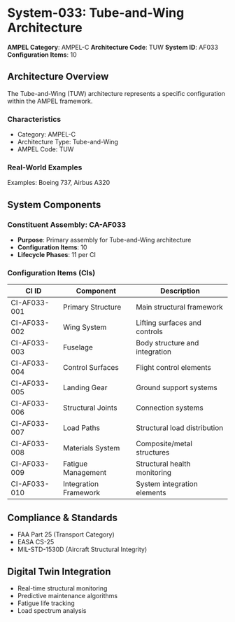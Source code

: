 # System-033: Tube-and-Wing Architecture

**AMPEL Category**: AMPEL-C
**Architecture Code**: TUW
**System ID**: AF033
**Configuration Items**: 10

## Architecture Overview

The Tube-and-Wing (TUW) architecture represents a specific configuration within the AMPEL framework.

### Characteristics
- Category: AMPEL-C
- Architecture Type: Tube-and-Wing
- AMPEL Code: TUW

### Real-World Examples
Examples: Boeing 737, Airbus A320

## System Components

### Constituent Assembly: CA-AF033
- **Purpose**: Primary assembly for Tube-and-Wing architecture
- **Configuration Items**: 10
- **Lifecycle Phases**: 11 per CI

### Configuration Items (CIs)

| CI ID | Component | Description |
|-------|-----------|-------------|
| CI-AF033-001 | Primary Structure | Main structural framework |
| CI-AF033-002 | Wing System | Lifting surfaces and controls |
| CI-AF033-003 | Fuselage | Body structure and integration |
| CI-AF033-004 | Control Surfaces | Flight control elements |
| CI-AF033-005 | Landing Gear | Ground support systems |
| CI-AF033-006 | Structural Joints | Connection systems |
| CI-AF033-007 | Load Paths | Structural load distribution |
| CI-AF033-008 | Materials System | Composite/metal structures |
| CI-AF033-009 | Fatigue Management | Structural health monitoring |
| CI-AF033-010 | Integration Framework | System integration elements |

## Compliance & Standards
- FAA Part 25 (Transport Category)
- EASA CS-25
- MIL-STD-1530D (Aircraft Structural Integrity)

## Digital Twin Integration
- Real-time structural monitoring
- Predictive maintenance algorithms
- Fatigue life tracking
- Load spectrum analysis
